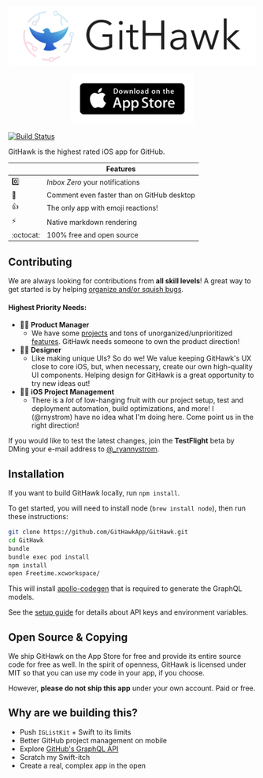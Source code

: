 <a href="https://itunes.apple.com/app/githawk-for-github/id1252320249"><img src="Design/githawk-pulse.gif" /></a>
<p align="center"><a href="https://itunes.apple.com/app/githawk-for-github/id1252320249"><img src="Design/app-store-badge.png" width="250" /></a></p>

[![Build Status](https://www.bitrise.io/app/a912ff037bca7072/status.svg?token=PMpBs9u-C7CBIKPwNLSJrg&branch=master)](https://www.bitrise.io/app/a912ff037bca7072)

GitHawk is the highest rated iOS app for GitHub.

|         | Features  |
----------|-----------------
:zero: | _Inbox Zero_ your notifications
:pencil: | Comment even faster than on GitHub desktop
:thumbsup: | The only app with emoji reactions!
:zap: | Native markdown rendering
:octocat: | 100% free and open source

## Contributing

We are always looking for contributions from **all skill levels**! A great way to get started is by helping [organize and/or squish bugs](https://github.com/GitHawkApp/GitHawk/projects/4).

#### Highest Priority Needs:

- 👩‍💼 **Product Manager**
  - We have some [projects](https://github.com/GitHawkApp/GitHawk/projects) and tons of unorganized/unprioritized [features](https://github.com/GitHawkApp/GitHawk/issues?q=is%3Aissue+is%3Aopen+label%3Afeature). GitHawk needs someone to own the product direction!
- 👩‍🎨 **Designer**
  - Like making unique UIs? So do we! We value keeping GitHawk's UX close to core iOS, but, when necessary, create our own high-quality UI components. Helping design for GitHawk is a great opportunity to try new ideas out!
- 👩‍💻 **iOS Project Management**
  - There is a _lot_ of low-hanging fruit with our project setup, test and deployment automation, build optimizations, and more! I (@rnystrom) have no idea what I'm doing here. Come point us in the right direction!

If you would like to test the latest changes, join the **TestFlight** beta by DMing your e-mail address to [@_ryannystrom](https://twitter.com/_ryannystrom).

## Installation

If you want to build GitHawk locally, run `npm install`.

To get started, you will need to install node (`brew install node`), then run these instructions:

```sh
git clone https://github.com/GitHawkApp/GitHawk.git
cd GitHawk
bundle
bundle exec pod install
npm install
open Freetime.xcworkspace/
```

This will install [apollo-codegen](https://github.com/apollographql/apollo-codegen) that is required to generate the GraphQL models.

See the [setup guide](Setup.md) for details about API keys and environment variables.

## Open Source & Copying

We ship GitHawk on the App Store for free and provide its entire source code for free as well. In the spirit of openness, GitHawk is licensed under MIT so that you can use my code in your app, if you choose.

However, **please do not ship this app** under your own account. Paid or free.

## Why are we building this?

- Push `IGListKit` + Swift to its limits
- Better GitHub project management on mobile
- Explore [GitHub's GraphQL API](https://developer.github.com/v4/)
- Scratch my Swift-itch
- Create a real, complex app in the open
